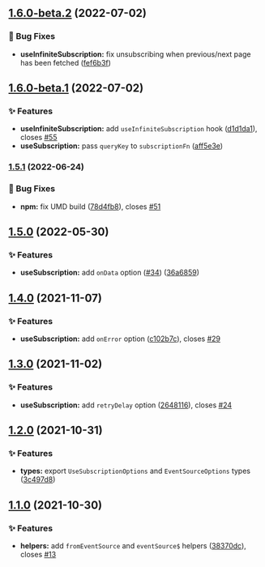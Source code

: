 ## [1.6.0-beta.2](https://github.com/kaciakmaciak/react-query-subscription/compare/v1.6.0-beta.1...v1.6.0-beta.2) (2022-07-02)


### 🐛 Bug Fixes

* **useInfiniteSubscription:** fix unsubscribing when previous/next page has been fetched ([fef6b3f](https://github.com/kaciakmaciak/react-query-subscription/commit/fef6b3fd8cb54615fd6b7eb153266b5696f0318b))

## [1.6.0-beta.1](https://github.com/kaciakmaciak/react-query-subscription/compare/v1.5.1...v1.6.0-beta.1) (2022-07-02)


### ✨ Features

* **useInfiniteSubscription:** add `useInfiniteSubscription` hook ([d1d1da1](https://github.com/kaciakmaciak/react-query-subscription/commit/d1d1da1635559455f850ab136a34edafecba91fd)), closes [#55](https://github.com/kaciakmaciak/react-query-subscription/issues/55)
* **useSubscription:** pass `queryKey` to  `subscriptionFn` ([aff5e3e](https://github.com/kaciakmaciak/react-query-subscription/commit/aff5e3eefb9865ea6c16bd879d41853bf3db8c7a))

### [1.5.1](https://github.com/kaciakmaciak/react-query-subscription/compare/v1.5.0...v1.5.1) (2022-06-24)


### 🐛 Bug Fixes

* **npm:** fix UMD build ([78d4fb8](https://github.com/kaciakmaciak/react-query-subscription/commit/78d4fb8cec48f9cc8b92925a8221e73d12de2909)), closes [#51](https://github.com/kaciakmaciak/react-query-subscription/issues/51)

## [1.5.0](https://github.com/kaciakmaciak/react-query-subscription/compare/v1.4.0...v1.5.0) (2022-05-30)


### ✨ Features

* **useSubscription:** add `onData` option ([#34](https://github.com/kaciakmaciak/react-query-subscription/issues/34)) ([36a6859](https://github.com/kaciakmaciak/react-query-subscription/commit/36a68591a056be3afa2c396cc7aee9d9c2ac0ac3))

## [1.4.0](https://github.com/kaciakmaciak/react-query-subscription/compare/v1.3.0...v1.4.0) (2021-11-07)

### ✨ Features

- **useSubscription:** add `onError` option ([c102b7c](https://github.com/kaciakmaciak/react-query-subscription/commit/c102b7c771d3d2a894767fab28b531e9d3cf4ab5)), closes [#29](https://github.com/kaciakmaciak/react-query-subscription/issues/29)

## [1.3.0](https://github.com/kaciakmaciak/react-query-subscription/compare/v1.2.0...v1.3.0) (2021-11-02)

### ✨ Features

- **useSubscription:** add `retryDelay` option ([2648116](https://github.com/kaciakmaciak/react-query-subscription/commit/26481160b41aebab807798663834df5b16596954)), closes [#24](https://github.com/kaciakmaciak/react-query-subscription/issues/24)

## [1.2.0](https://github.com/kaciakmaciak/react-query-subscription/compare/v1.1.0...v1.2.0) (2021-10-31)

### ✨ Features

- **types:** export `UseSubscriptionOptions` and `EventSourceOptions` types ([3c497d8](https://github.com/kaciakmaciak/react-query-subscription/commit/3c497d8285784f0befa286b00edc1bbe46bc34b6))

## [1.1.0](https://github.com/kaciakmaciak/react-query-subscription/compare/v1.0.0...v1.1.0) (2021-10-30)

### ✨ Features

- **helpers:** add `fromEventSource` and `eventSource$` helpers ([38370dc](https://github.com/kaciakmaciak/react-query-subscription/commit/38370dc1b11435c86167db3ae2a1f4f0ea17d023)), closes [#13](https://github.com/kaciakmaciak/react-query-subscription/issues/13)
